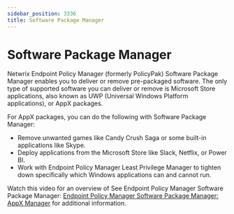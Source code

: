 ```yaml
---
sidebar_position: 3336
title: Software Package Manager
---
```


# Software Package Manager

Netwrix Endpoint Policy Manager (formerly PolicyPak) Software Package Manager enables you to deliver or remove pre-packaged software. The only type of supported software you can deliver or remove is Microsoft Store applications, also known as UWP (Universal Windows Platform applications), or AppX packages.

For AppX packages, you can do the following with Software Package Manager:

* Remove unwanted games like Candy Crush Saga or some built-in applications like Skype.
* Deploy applications from the Microsoft Store like Slack, Netflix, or Power BI.
* Work with Endpoint Policy Manager Least Privilege Manager to tighten down specifically which Windows applications can and cannot run.

Watch this video for an overview of See Endpoint Policy Manager Software Package Manager: [Endpoint Policy Manager Software Package Manager: AppX Manager](../Video/SoftwarePackage/AppXManager) for additional information.